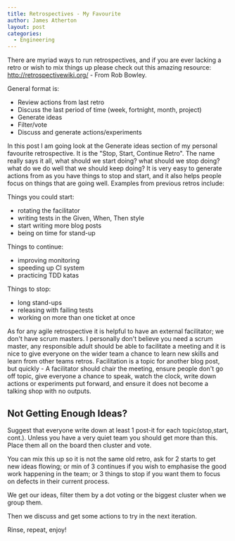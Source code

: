 ```yaml
---
title: Retrospectives - My Favourite
author: James Atherton
layout: post
categories:
  - Engineering
---
```


There are myriad ways to run retrospectives, and if you are ever lacking a retro or wish to mix things up please check out this amazing resource: http://retrospectivewiki.org/ - From Rob Bowley.

General format is:

* Review actions from last retro
* Discuss the last period of time (week, fortnight, month, project)
* Generate ideas
* Filter/vote
* Discuss and generate actions/experiments

In this post I am going look at the Generate ideas section of my personal favourite retrospective.  It is the "Stop, Start, Continue Retro". The name really says it all, what should we start doing? what should we stop doing? what do we do well that we should keep doing? It is very easy to generate actions from as you have things to stop and start, and it also helps people focus on things that are going well. Examples from previous retros include:

Things you could start: 

* rotating the facilitator
* writing tests in the  Given, When, Then style
* start writing more blog posts
* being on time for stand-up
	
Things to continue:

* improving monitoring
* speeding up CI system
* practicing TDD katas
	
Things to stop:

* long stand-ups
* releasing with failing tests
* working on more than one ticket at once
	
As for any agile retrospective it is helpful to have an external facilitator; we don't have scrum masters. I personally don't believe you need a scrum master, any responsible adult should be able to facilitate a meeting and it is nice to give everyone on the wider team a chance to learn new skills and learn from other teams retros. Facilitation is a topic for another blog post, but quickly - A facilitator should chair the meeting, ensure people don't go off topic, give everyone a chance to speak, watch the clock, write down actions or experiments put forward, and ensure it does not become a talking shop with no outputs.

## Not Getting Enough Ideas?

Suggest that everyone write down at least 1 post-it for each topic(stop,start, cont.). Unless you have a very quiet team you should get more than this. Place them all on the board then cluster and vote.

You can mix this up so it is not the same old retro, ask for 2 starts to get new ideas flowing; or min of 3 continues if you wish to emphasise the good work happening in the team; or 3 things to stop if you want them to focus on defects in their current process.

We get our ideas, filter them by a dot voting or the biggest cluster when we group them.

Then we discuss and get some actions to try in the next iteration.

Rinse, repeat, enjoy!